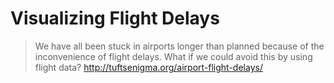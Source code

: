 # Visualizing Flight Delays

> We have all been stuck in airports longer than planned because of the inconvenience of flight delays. What if we could avoid this by using flight data?
http://tuftsenigma.org/airport-flight-delays/
